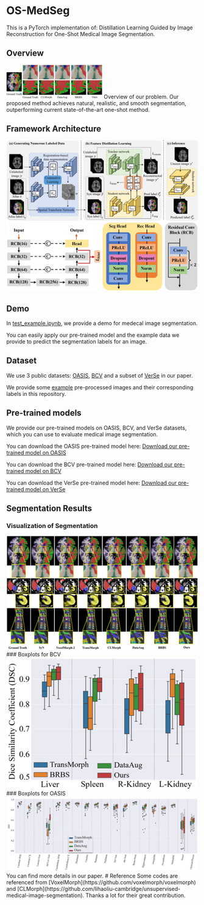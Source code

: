 # OS-MedSeg
This is a PyTorch implementation of: Distillation Learning Guided by Image Reconstruction for One-Shot Medical Image Segmentation.
## Overview 
<img src="https://github.com/NoviceFodder/OS-MedSeg/blob/main/figuers/intro.png" alt="Description" width="50%" height="50%" />
Overview of our problem. Our proposed method achieves natural, realistic, and smooth segmentation, outperforming current state-of-the-art one-shot method.

## Framework Architecture
<img src="https://github.com/NoviceFodder/OS-MedSeg/blob/main/figuers/Framework.png" alt="Framework" />
<img src="https://github.com/NoviceFodder/OS-MedSeg/blob/main/figuers/unet_detail.png" alt="UNet Detail" />

## Demo
In [test_example.ipynb](https://github.com/NoviceFodder/OS-MedSeg/blob/main/test_example.ipynb), we provide a demo for medecal image segmentation. 

You can easily apply our pre-trained model and the example data we provide to predict the segmentation labels for an image.
## Dataset
We use 3 public datasets: [OASIS](https://github.com/adalca/medical-datasets/blob/master/neurite-oasis.md), [BCV](https://cloud.imi.uni-luebeck.de/s/nAHdcPDPbBsNrgX/download) and a subset of [VerSe](https://github.com/anjany/verse) in our paper. 

We provide some [example](https://github.com/NoviceFodder/OS-MedSeg/tree/main/data) pre-processed images and their corresponding labels in this repository.
## Pre-trained models
We provide our pre-trained models on OASIS, BCV, and VerSe datasets, which you can use to evaluate medical image segmentation.

You can download the OASIS pre-trained model here: [Download our pre-trained model on OASIS](https://drive.google.com/file/d/1zEt8aLy22FMb2lGZnYRT4u2B2cEIeeX4/view?usp=drive_link)

You can download the BCV pre-trained model here: [Download our pre-trained model on BCV](https://drive.google.com/file/d/1CjGejST1QTAJ715qtly_IHX_bXzoIPtR/view?usp=drive_link)

You can download the VerSe pre-trained model here: [Download our pre-trained model on VerSe](https://drive.google.com/file/d/1sHApcMk8ZMmIhI-S_Jk32YEf7nyKcZyx/view?usp=drive_link)
## Segmentation Results
### Visualization of Segmentation
<img src="https://github.com/NoviceFodder/OS-MedSeg/blob/main/figuers/res_main.png" alt="Segmentation Results" />
### Boxplots for BCV
<img src="https://github.com/NoviceFodder/OS-MedSeg/blob/main/figuers/bcv_boxplots.png" alt="BCV Boxplots" />
### Boxplots for OASIS
<img src="https://github.com/NoviceFodder/OS-MedSeg/blob/main/figuers/OASIS_boxplots.png" alt="OASIS Boxplots" />
You can find more details in our paper.
# Reference
Some codes are referenced from [VoxelMorph](https://github.com/voxelmorph/voxelmorph) and [CLMorph](https://github.com/lihaoliu-cambridge/unsupervised-medical-image-segmentation). Thanks a lot for their great contribution.
